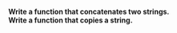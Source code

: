 **Write a function that concatenates two strings.**<br>
**Write a function that copies a string.**<br>
